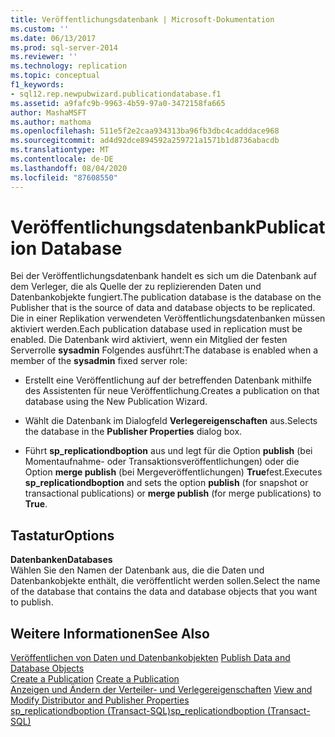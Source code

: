```yaml
---
title: Veröffentlichungsdatenbank | Microsoft-Dokumentation
ms.custom: ''
ms.date: 06/13/2017
ms.prod: sql-server-2014
ms.reviewer: ''
ms.technology: replication
ms.topic: conceptual
f1_keywords:
- sql12.rep.newpubwizard.publicationdatabase.f1
ms.assetid: a9fafc9b-9963-4b59-97a0-3472158fa665
author: MashaMSFT
ms.author: mathoma
ms.openlocfilehash: 511e5f2e2caa934313ba96fb3dbc4cadddace968
ms.sourcegitcommit: ad4d92dce894592a259721a1571b1d8736abacdb
ms.translationtype: MT
ms.contentlocale: de-DE
ms.lasthandoff: 08/04/2020
ms.locfileid: "87608550"
---
```

# <a name="publication-database"></a><span data-ttu-id="4e5b5-102">Veröffentlichungsdatenbank</span><span class="sxs-lookup"><span data-stu-id="4e5b5-102">Publication Database</span></span>
  <span data-ttu-id="4e5b5-103">Bei der Veröffentlichungsdatenbank handelt es sich um die Datenbank auf dem Verleger, die als Quelle der zu replizierenden Daten und Datenbankobjekte fungiert.</span><span class="sxs-lookup"><span data-stu-id="4e5b5-103">The publication database is the database on the Publisher that is the source of data and database objects to be replicated.</span></span> <span data-ttu-id="4e5b5-104">Die in einer Replikation verwendeten Veröffentlichungsdatenbanken müssen aktiviert werden.</span><span class="sxs-lookup"><span data-stu-id="4e5b5-104">Each publication database used in replication must be enabled.</span></span> <span data-ttu-id="4e5b5-105">Die Datenbank wird aktiviert, wenn ein Mitglied der festen Serverrolle **sysadmin** Folgendes ausführt:</span><span class="sxs-lookup"><span data-stu-id="4e5b5-105">The database is enabled when a member of the **sysadmin** fixed server role:</span></span>  
  
-   <span data-ttu-id="4e5b5-106">Erstellt eine Veröffentlichung auf der betreffenden Datenbank mithilfe des Assistenten für neue Veröffentlichung.</span><span class="sxs-lookup"><span data-stu-id="4e5b5-106">Creates a publication on that database using the New Publication Wizard.</span></span>  
  
-   <span data-ttu-id="4e5b5-107">Wählt die Datenbank im Dialogfeld **Verlegereigenschaften** aus.</span><span class="sxs-lookup"><span data-stu-id="4e5b5-107">Selects the database in the **Publisher Properties** dialog box.</span></span>  
  
-   <span data-ttu-id="4e5b5-108">Führt **sp_replicationdboption** aus und legt für die Option **publish** (bei Momentaufnahme- oder Transaktionsveröffentlichungen) oder die Option **merge publish** (bei Mergeveröffentlichungen) **True**fest.</span><span class="sxs-lookup"><span data-stu-id="4e5b5-108">Executes **sp_replicationdboption** and sets the option **publish** (for snapshot or transactional publications) or **merge publish** (for merge publications) to **True**.</span></span>  
  
## <a name="options"></a><span data-ttu-id="4e5b5-109">Tastatur</span><span class="sxs-lookup"><span data-stu-id="4e5b5-109">Options</span></span>  
 <span data-ttu-id="4e5b5-110">**Datenbanken**</span><span class="sxs-lookup"><span data-stu-id="4e5b5-110">**Databases**</span></span>  
 <span data-ttu-id="4e5b5-111">Wählen Sie den Namen der Datenbank aus, die die Daten und Datenbankobjekte enthält, die veröffentlicht werden sollen.</span><span class="sxs-lookup"><span data-stu-id="4e5b5-111">Select the name of the database that contains the data and database objects that you want to publish.</span></span>  
  
## <a name="see-also"></a><span data-ttu-id="4e5b5-112">Weitere Informationen</span><span class="sxs-lookup"><span data-stu-id="4e5b5-112">See Also</span></span>  
 <span data-ttu-id="4e5b5-113">[Veröffentlichen von Daten und Datenbankobjekten](publish/publish-data-and-database-objects.md) </span><span class="sxs-lookup"><span data-stu-id="4e5b5-113">[Publish Data and Database Objects](publish/publish-data-and-database-objects.md) </span></span>  
 <span data-ttu-id="4e5b5-114">[Create a Publication](publish/create-a-publication.md) </span><span class="sxs-lookup"><span data-stu-id="4e5b5-114">[Create a Publication](publish/create-a-publication.md) </span></span>  
 <span data-ttu-id="4e5b5-115">[Anzeigen und Ändern der Verteiler- und Verlegereigenschaften](view-and-modify-distributor-and-publisher-properties.md) </span><span class="sxs-lookup"><span data-stu-id="4e5b5-115">[View and Modify Distributor and Publisher Properties](view-and-modify-distributor-and-publisher-properties.md) </span></span>  
 [<span data-ttu-id="4e5b5-116">sp_replicationdboption &#40;Transact-SQL&#41;</span><span class="sxs-lookup"><span data-stu-id="4e5b5-116">sp_replicationdboption &#40;Transact-SQL&#41;</span></span>](/sql/relational-databases/system-stored-procedures/sp-replicationdboption-transact-sql)  
  
  
